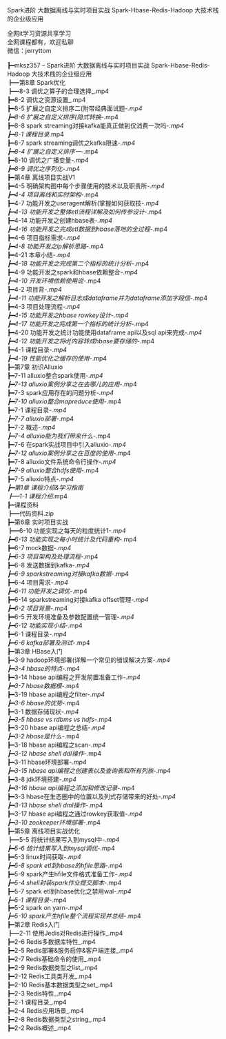 Spark进阶 大数据离线与实时项目实战 Spark-Hbase-Redis-Hadoop 大技术栈的企业级应用

全网it学习资源共享学习<br>全网课程都有，欢迎私聊<br>微信：jerryttom<br>

┣━mksz357 – Spark进阶 大数据离线与实时项目实战 Spark-Hbase-Redis-Hadoop 大技术栈的企业级应用<br> ┣━第8章 Spark优化<br> ┣━8-3 调优之算子的合理选择_.mp4<br> ┣━8-2 调优之资源设置_.mp4<br> ┣━8-5 扩展之自定义排序二(附带经典面试题-_.mp4<br> ┣━8-6 扩展之自定义排序(隐式转换-_.mp4<br> ┣━8-8 spark streaming对接kafka能真正做到仅消费一次吗-_.mp4<br> ┣━8-1 课程目录_.mp4<br> ┣━8-7 spark streaming调优之kafka限速-_.mp4<br> ┣━8-4 扩展之自定义排序一-_.mp4<br> ┣━8-10 调优之广播变量-_.mp4<br> ┣━8-9 调优之序列化-_.mp4<br> ┣━第4章 离线项目实战V1<br> ┣━4-5 明确架构图中每个步骤使用的技术以及职责所-_.mp4<br> ┣━4-4 项目离线和实时架构-_.mp4<br> ┣━4-7 功能开发之useragent解析(掌握如何获取技-_.mp4<br> ┣━4-13 功能开发之整体etl流程详解及如何传参设计-_.mp4<br> ┣━4-14 功能开发之创建hbase表-_.mp4<br> ┣━4-16 功能开发之完成etl数据到hbase落地的全过程-_.mp4<br> ┣━4-6 项目指标需求-_.mp4<br> ┣━4-8 功能开发之ip解析思路-_.mp4<br> ┣━4-21 本章小结-_.mp4<br> ┣━4-18 功能开发之完成第二个指标的统计分析-_.mp4<br> ┣━4-9 功能开发之spark和hbase依赖整合-_.mp4<br> ┣━4-10 开发环境依赖使用说-_.mp4<br> ┣━4-2 项目背-_.mp4<br> ┣━4-11 功能开发之解析日志成dataframe并为dataframe添加字段信-_.mp4<br> ┣━4-3 项目处理流程-_.mp4<br> ┣━4-15 功能开发之hbase rowkey设计_-_.mp4<br> ┣━4-17 功能开发之完成第一个指标的统计分析-_.mp4<br> ┣━4-20 功能开发之统计功能使用dataframe api以及sql api来完成-_.mp4<br> ┣━4-12 功能开发之将df内容转成hbase要存储的-_.mp4<br> ┣━4-1 课程目录-_.mp4<br> ┣━4-19 性能优化之缓存的使用-_.mp4<br> ┣━第7章 初识Alluxio<br> ┣━7-11 alluxio整合spark使用-_.mp4<br> ┣━7-13 alluxio案例分享之在去哪儿的应用-_.mp4<br> ┣━7-3 spark应用存在的问题分析-_.mp4<br> ┣━7-10 alluxio整合mapreduce使用-_.mp4<br> ┣━7-1 课程目录-_.mp4<br> ┣━7-7 alluxio部署-_.mp4<br> ┣━7-2 概述-_.mp4<br> ┣━7-4 alluxio能为我们带来什么-_.mp4<br> ┣━7-6 在spark实战项目中引入alluxio-_.mp4<br> ┣━7-12 alluxio案例分享之在百度的使用-_.mp4<br> ┣━7-8 alluxio文件系统命令行操作-_.mp4<br> ┣━7-9 alluxio整合hdfs使用-_.mp4<br> ┣━7-5 alluxio特点-_.mp4<br> ┣━第1章 课程介绍&amp;学习指南<br> ┣━1-1 课程介绍_.mp4<br> ┣━课程资料<br> ┣━代码资料.zip<br> ┣━第6章 实时项目实战<br> ┣━6-10 功能实现之每天的粒度统计1-_.mp4<br> ┣━6-13 功能实现之每小时统计及代码重构-_.mp4<br> ┣━6-7 mock数据-_.mp4<br> ┣━6-3 项目架构及处理流程-_.mp4<br> ┣━6-8 发送数据到kafka-_.mp4<br> ┣━6-9 sparkstreaming对接kafka数据-_.mp4<br> ┣━6-4 项目需求-_.mp4<br> ┣━6-11 功能开发之调优-_.mp4<br> ┣━6-14 sparkstreaming对接kafka offset管理-_.mp4<br> ┣━6-2 项目背景-_.mp4<br> ┣━6-5 开发环境准备及参数配置统一管理-_.mp4<br> ┣━6-12 功能实现小结-_.mp4<br> ┣━6-1 课程目录-_.mp4<br> ┣━6-6 kafka部署及测试-_.mp4<br> ┣━第3章 HBase入门<br> ┣━3-9 hadoop环境部署(详解一个常见的错误解决方案-_.mp4<br> ┣━3-4 hbase的特点-_.mp4<br> ┣━3-14 hbase api编程之开发前置准备工作-_.mp4<br> ┣━3-7 hbase数据模-_.mp4<br> ┣━3-19 hbase api编程之filter-_.mp4<br> ┣━3-6 hbase的优势-_.mp4<br> ┣━3-1 数据存储现状-_.mp4<br> ┣━3-5 hbase vs rdbms vs hdfs-_.mp4<br> ┣━3-20 hbase api编程之总结-_.mp4<br> ┣━3-2 hbase是什么-_.mp4<br> ┣━3-18 hbase api编程之scan-_.mp4<br> ┣━3-12 hbase shell ddl操作-_.mp4<br> ┣━3-11 hbase环境部署-_.mp4<br> ┣━3-15 hbase api编程之创建表以及查询表和所有列族-_.mp4<br> ┣━3-8 jdk环境搭建-_.mp4<br> ┣━3-16 hbase api编程之添加和修改记录-_.mp4<br> ┣━3-3 hbase在生态圈中的位置以及列式存储带来的好处-_.mp4<br> ┣━3-13 hbase shell dml操作-_.mp4<br> ┣━3-17 hbase api编程之通过rowkey获取值-_.mp4<br> ┣━3-10 zookeeper环境部署-_.mp4<br> ┣━第5章 离线项目实战优化<br> ┣━5-5 将统计结果写入到mysql中-_.mp4<br> ┣━5-6 统计结果写入到mysql调优-_.mp4<br> ┣━5-3 linux时间获取-_.mp4<br> ┣━5-8 spark etl到hbase的hfile思路-_.mp4<br> ┣━5-9 spark产生hfile文件格式准备工作-_.mp4<br> ┣━5-4 shell封装spark作业提交脚本-_.mp4<br> ┣━5-7 spark etl到hbase优化之禁用wal-_.mp4<br> ┣━5-1 课程目录-_.mp4<br> ┣━5-2 spark on yarn-_.mp4<br> ┣━5-10 spark产生hfile整个流程实现并总结-_.mp4<br> ┣━第2章 Redis入门<br> ┣━2-11 使用Jedis对Redis进行操作_.mp4<br> ┣━2-6 Redis多数据库特性_.mp4<br> ┣━2-5 Redis部署&amp;服务启停&amp;客户端连接_.mp4<br> ┣━2-7 Redis基础命令的使用_.mp4<br> ┣━2-9 Redis数据类型之list_.mp4<br> ┣━2-12 Redis工具类开发_.mp4<br> ┣━2-10 Redis基本数据类型之set_.mp4<br> ┣━2-3 Redis特性_.mp4<br> ┣━2-1 课程目录_.mp4<br> ┣━2-4 Redis应用场景_.mp4<br> ┣━2-8 Redis数据类型之string_.mp4<br> ┣━2-2 Redis概述_.mp4